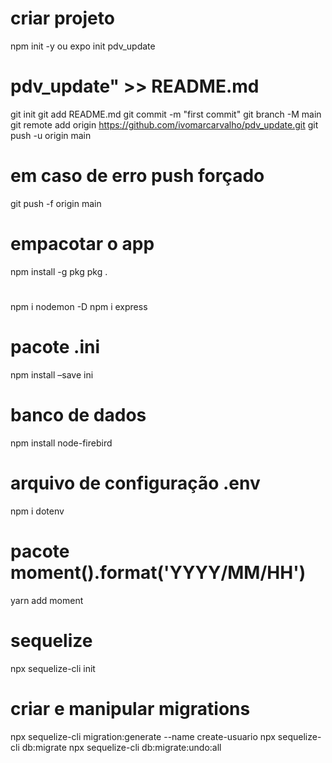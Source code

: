 # criar projeto
npm init -y
ou
expo init pdv_update

# pdv_update" >> README.md
git init
git add README.md
git commit -m "first commit"
git branch -M main
git remote add origin https://github.com/ivomarcarvalho/pdv_update.git
git push -u origin main

# em caso de erro push forçado
git push -f origin main

# empacotar o app
npm install -g pkg
pkg .

#
npm i nodemon -D
npm i express

# pacote .ini
npm install –save ini

# banco de dados
npm install node-firebird

# arquivo de configuração .env 
npm i dotenv

# pacote moment().format('YYYY/MM/HH')
yarn add moment

# sequelize
npx sequelize-cli init

# criar e manipular migrations
npx sequelize-cli migration:generate --name create-usuario
npx sequelize-cli db:migrate
npx sequelize-cli db:migrate:undo:all
